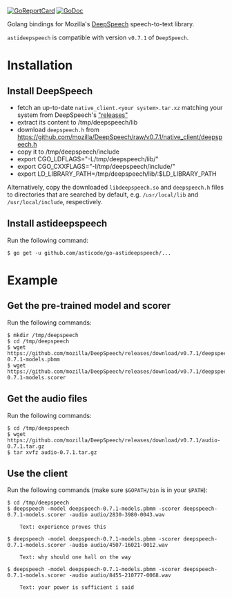 [![GoReportCard](http://goreportcard.com/badge/github.com/asticode/go-astideepspeech)](http://goreportcard.com/report/github.com/asticode/go-astideepspeech)
[![GoDoc](https://godoc.org/github.com/asticode/go-astideepspeech?status.svg)](https://godoc.org/github.com/asticode/go-astideepspeech)

Golang bindings for Mozilla's [DeepSpeech](https://github.com/mozilla/DeepSpeech) speech-to-text library.

`astideepspeech` is compatible with version `v0.7.1` of `DeepSpeech`.

# Installation
## Install DeepSpeech

- fetch an up-to-date `native_client.<your system>.tar.xz` matching your system from DeepSpeech's ["releases"](https://github.com/mozilla/DeepSpeech/releases/tag/v0.7.1)
- extract its content to /tmp/deepspeech/lib
- download `deepspeech.h` from https://github.com/mozilla/DeepSpeech/raw/v0.7.1/native_client/deepspeech.h
- copy it to /tmp/deepspeech/include
- export CGO_LDFLAGS="-L/tmp/deepspeech/lib/"
- export CGO_CXXFLAGS="-I/tmp/deepspeech/include/"
- export LD_LIBRARY_PATH=/tmp/deepspeech/lib/:$LD_LIBRARY_PATH

Alternatively, copy the downloaded `libdeepspeech.so` and `deepspeech.h` files
to directories that are searched by default, e.g. `/usr/local/lib` and
`/usr/local/include`, respectively.

## Install astideepspeech

Run the following command:

    $ go get -u github.com/asticode/go-astideepspeech/...
    
# Example
## Get the pre-trained model and scorer

Run the following commands:

    $ mkdir /tmp/deepspeech
    $ cd /tmp/deepspeech
    $ wget https://github.com/mozilla/DeepSpeech/releases/download/v0.7.1/deepspeech-0.7.1-models.pbmm
    $ wget https://github.com/mozilla/DeepSpeech/releases/download/v0.7.1/deepspeech-0.7.1-models.scorer
    
## Get the audio files

Run the following commands:

    $ cd /tmp/deepspeech
    $ wget https://github.com/mozilla/DeepSpeech/releases/download/v0.7.1/audio-0.7.1.tar.gz
    $ tar xvfz audio-0.7.1.tar.gz
    
## Use the client

Run the following commands (make sure `$GOPATH/bin` is in your `$PATH`):

    $ cd /tmp/deepspeech
    $ deepspeech -model deepspeech-0.7.1-models.pbmm -scorer deepspeech-0.7.1-models.scorer -audio audio/2830-3980-0043.wav
    
        Text: experience proves this
    
    $ deepspeech -model deepspeech-0.7.1-models.pbmm -scorer deepspeech-0.7.1-models.scorer -audio audio/4507-16021-0012.wav
    
        Text: why should one hall on the way
        
    $ deepspeech -model deepspeech-0.7.1-models.pbmm -scorer deepspeech-0.7.1-models.scorer -audio audio/8455-210777-0068.wav
    
        Text: your power is sufficient i said
